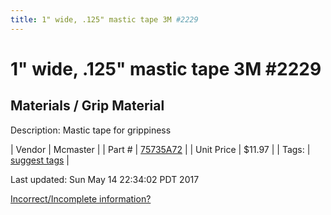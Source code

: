 ```yaml
---
title: 1" wide, .125" mastic tape 3M #2229
---
```


# 1" wide, .125" mastic tape 3M #2229
## Materials / Grip Material
Description: 	Mastic tape for grippiness 

| Vendor | Mcmaster | 
| Part # | [75735A72](https://www.mcmaster.com/#75735A72) | 
| Unit Price | $11.97 | 
| Tags: | [suggest tags](https://docs.google.com/forms/d/e/1FAIpQLSeWyY8v3RgOty-MyWmh9U0iivNYN_molChYyS-0U-o-kOAv_g/viewform) | 

Last updated: Sun May 14 22:34:02 PDT 2017

 [Incorrect/Incomplete information?](https://docs.google.com/forms/d/e/1FAIpQLSeWyY8v3RgOty-MyWmh9U0iivNYN_molChYyS-0U-o-kOAv_g/viewform)